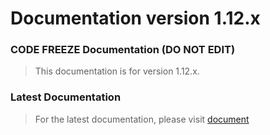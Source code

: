 # Documentation version 1.12.x

### CODE FREEZE Documentation (DO NOT EDIT)

> This documentation is for version 1.12.x.

### Latest Documentation

> For the latest documentation, please visit [document](https://github.com/cloudforet-io/cloudforet-io.github.io)
